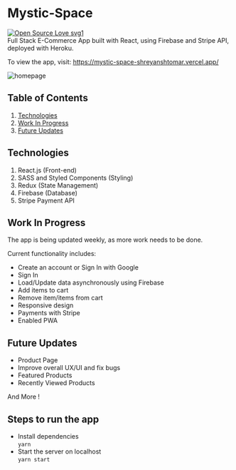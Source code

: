 # Mystic-Space

[![Open Source Love svg1](https://badges.frapsoft.com/os/v1/open-source.svg?v=103)](https://github.com/shreyanshtomar/mystic-space)
<br/>
Full Stack E-Commerce App built with React, using Firebase and Stripe API, deployed with Heroku. 

To view the app, visit: https://mystic-space-shreyanshtomar.vercel.app/

![homepage](https://user-images.githubusercontent.com/18248623/124740792-bef7b700-df38-11eb-888e-25583cae788b.png)


## Table of Contents

1. [Technologies](#technologies)
2. [Work In Progress](#work-in-progress)
3. [Future Updates](#future-updates)

## Technologies

1. React.js (Front-end)
2. SASS and Styled Components (Styling)
3. Redux (State Management)
4. Firebase (Database)
5. Stripe Payment API

## Work In Progress

The app is being updated weekly, as more work needs to be done.

Current functionality includes:

- Create an account or Sign In with Google
- Sign In
- Load/Update data asynchronously using Firebase
- Add items to cart
- Remove item/items from cart
- Responsive design
- Payments with Stripe
- Enabled PWA

## Future Updates

- Product Page
- Improve overall UX/UI and fix bugs
- Featured Products
- Recently Viewed Products

And More !

## Steps to run the app

- Install dependencies  
  `yarn`
- Start the server on localhost  
  `yarn start`
